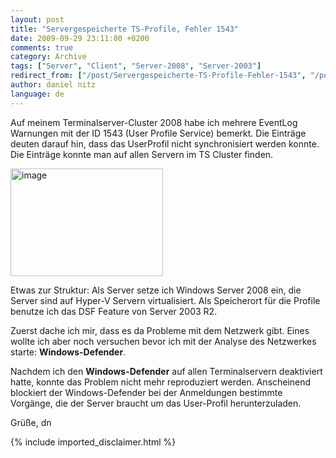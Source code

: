 ```yaml
---
layout: post
title: "Servergespeicherte TS-Profile, Fehler 1543"
date: 2009-09-29 23:11:00 +0200
comments: true
category: Archive
tags: ["Server", "Client", "Server-2008", "Server-2003"]
redirect_from: ["/post/Servergespeicherte-TS-Profile-Fehler-1543", "/post/servergespeicherte-ts-profile-fehler-1543"]
author: daniel nitz
language: de
---
```

<!-- more -->
<p>Auf meinem Terminalserver-Cluster 2008 habe ich mehrere EventLog Warnungen mit der ID 1543 (User Profile Service) bemerkt. Die Einträge deuten darauf hin, dass das UserProfil nicht synchronisiert werden konnte. Die Einträge konnte man auf allen Servern im TS Cluster finden.</p>  <p><a href="/assets/archive/image_76.png" target="_blank"><img style="border-bottom: 0px; border-left: 0px; display: inline; border-top: 0px; border-right: 0px" title="image" border="0" alt="image" src="/assets/archive/image_thumb_76.png" width="244" height="172" /></a> </p>  <p>Etwas zur Struktur: Als Server setze ich Windows Server 2008 ein, die Server sind auf Hyper-V Servern virtualisiert. Als Speicherort für die Profile benutze ich das DSF Feature von Server 2003 R2.</p>  <p>Zuerst dache ich mir, dass es da Probleme mit dem Netzwerk gibt. Eines wollte ich aber noch versuchen bevor ich mit der Analyse des Netzwerkes starte: <strong>Windows-Defender</strong>.</p>  <p>Nachdem ich den <strong>Windows-Defender</strong> auf allen Terminalservern deaktiviert hatte, konnte das Problem nicht mehr reproduziert werden. Anscheinend blockiert der Windows-Defender bei der Anmeldungen bestimmte Vorgänge, die der Server braucht um das User-Profil herunterzuladen. </p>  <p>Grüße, dn</p>
{% include imported_disclaimer.html %}
